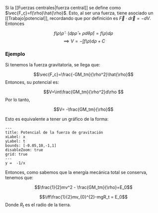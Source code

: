 
Si la [[Fuerzas centrales|fuerza central]] se define como $\vec{F_c}=f(\rho)\hat{\rho}$. Esto, al ser una fuerza, tiene asociado un [[Trabajo|potencial]], recordando que por definición es $\vec{F}\cdot d\vec{r} = -dV$. Entonces 

$$f(\rho)\hat{\rho}\cdot(dp\hat{\rho}+\rho d\theta\hat{\rho})=f(\rho)d\rho$$ 
$$\implies V=-\int f(\rho)d\rho + C$$ 
### Ejemplo

Si tenemos la fuerza gravitatoria, se llega que: 

$$\vec{F_c}=\frac{-GM_tm}{\rho^2}\hat{\rho}$$ 
Entonces, su potencial es: 

$$V=\int\frac{GM_tm}{\rho^2}d\rho
$$ 
Por lo tanto, 

$$V= -\frac{GM_tm}{\rho}$$ 

Esto es equivalente a tener un gráfico de la forma: 

```functionplot
---
title: Potencial de la fuerza de gravitación
xLabel: x
yLabel: t
bounds: [-0.05,10,-1,1]
disableZoom: true
grid: true
---
y =  -1/x

```

Entonces, como sabemos que la energía mecánica total se conserva, tenemos que: 

$$\frac{1}{2}mv^2 - \frac{GM_tm}{\rho}=E_0$$ 

$$\iff\frac{1}{2}mv_{0}^{2}-mgR_t = E_0$$ 
Donde $R_t$ es el radio de la tierra. 